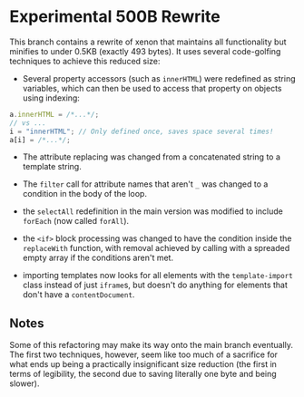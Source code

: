 # Experimental 500B Rewrite

This branch contains a rewrite of xenon that maintains all functionality but minifies to under 0.5KB (exactly 493 bytes). It uses several code-golfing techniques to achieve this reduced size:

- Several property accessors (such as `innerHTML`) were redefined as string variables, which can then be used to access that property on objects using indexing:

```js
a.innerHTML = /*...*/;
// vs ...
i = "innerHTML"; // Only defined once, saves space several times!
a[i] = /*...*/;      
```

- The attribute replacing was changed from a concatenated string to a template string.

- The `filter` call for attribute names that aren't `_` was changed to a condition in the body of the loop.

- the `selectAll` redefinition in the main version was modified to include `forEach` (now called `forAll`).

- the `<if>` block processing was changed to have the condition inside the `replaceWith` function, with removal achieved by calling with a spreaded empty array if the conditions aren't met.

- importing templates now looks for all elements with the `template-import` class instead of just `iframe`s, but doesn't do anything for elements that don't have a `contentDocument`.

## Notes

Some of this refactoring may make its way onto the main branch eventually. The first two techniques, however, seem like too much of a sacrifice for what ends up being a practically insignificant size reduction (the first in terms of legibility, the second due to saving literally one byte and being slower).